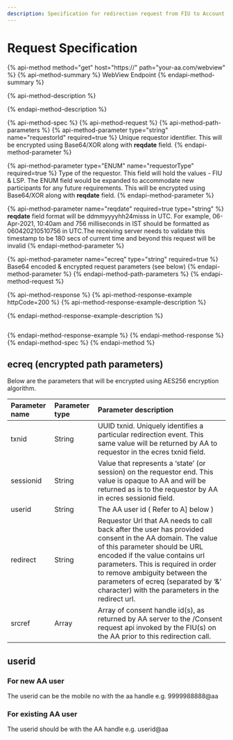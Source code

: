 ```yaml
---
description: Specification for redirection request from FIU to Account Aggregator
---
```


# Request Specification

{% api-method method="get" host="https://" path="your-aa.com/webview" %}
{% api-method-summary %}
WebView Endpoint
{% endapi-method-summary %}

{% api-method-description %}

{% endapi-method-description %}

{% api-method-spec %}
{% api-method-request %}
{% api-method-path-parameters %}
{% api-method-parameter type="string" name="requestorId" required=true %}
Unique requestor identifier. This will be encrypted using Base64/XOR along with **reqdate** field.
{% endapi-method-parameter %}

{% api-method-parameter type="ENUM" name="requestorType" required=true %}
Type of the requestor. This field will hold the values - FIU & LSP. The ENUM field would be expanded to accommodate new participants for any future requirements.  This will be encrypted using Base64/XOR along with **reqdate** field.
{% endapi-method-parameter %}

{% api-method-parameter name="reqdate" required=true type="string" %}
**reqdate** field format will be ddmmyyyyhh24misss in UTC. For example, 06-Apr-2021, 10:40am and 756 milliseconds in IST should be formatted as 060420210510756 in UTC.The receiving server needs to validate this timestamp to be 180 secs of current time and beyond this request will be invalid
{% endapi-method-parameter %}

{% api-method-parameter name="ecreq" type="string" required=true %}
Base64 encoded & encrypted request parameters \(see below\)
{% endapi-method-parameter %}
{% endapi-method-path-parameters %}
{% endapi-method-request %}

{% api-method-response %}
{% api-method-response-example httpCode=200 %}
{% api-method-response-example-description %}

{% endapi-method-response-example-description %}

```text

```
{% endapi-method-response-example %}
{% endapi-method-response %}
{% endapi-method-spec %}
{% endapi-method %}

## ecreq \(encrypted path parameters\)

Below are the parameters that will be encrypted using AES256 encryption algorithm.

| **Parameter name** | **Parameter type** | **Parameter description** |
| :--- | :--- | :--- |
| txnid | String | UUID txnid. Uniquely identifies a particular redirection event. This same value will be returned by AA to requestor in the ecres txnid field. |
| sessionid | String | Value that represents a ‘state’ \(or session\) on the requestor end. This value is opaque to AA and will be returned as is to the requestor by AA in ecres sessionid field. |
| userid | String | The AA user id \( Refer to A\] below \) |
| redirect | String | Requestor Url that AA needs to call back after the user has provided consent in the AA domain. The value of this parameter should be URL encoded if the value contains url parameters. This is required in order to remove ambiguity between the parameters of ecreq \(separated by ‘&’ character\) with the parameters in the redirect url. |
| srcref | Array | Array of consent handle id(s), as returned by AA server to the /Consent request api invoked by the FIU(s) on the AA prior to this redirection call.|

## userid

### For new AA user

The userid can be the mobile no with the aa handle e.g. 9999988888@aa

### For existing AA user

The userid should be with the AA handle e.g. userid@aa

